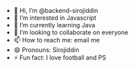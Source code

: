 - 👋 Hi, I’m @backend-sirojiddin
- 👀 I’m interested in Javascript
- 🌱 I’m currently learning Java
- 💞️ I’m looking to collaborate on everyone
- 📫 How to reach me: email me
- 😄 Pronouns: Sirojiddin
- ⚡ Fun fact: I love football and PS

<!---
frontend-sirojiddin/frontend-sirojiddin is a ✨ special ✨ repository because its `README.md` (this file) appears on your GitHub profile.
You can click the Preview link to take a look at your changes.
--->

